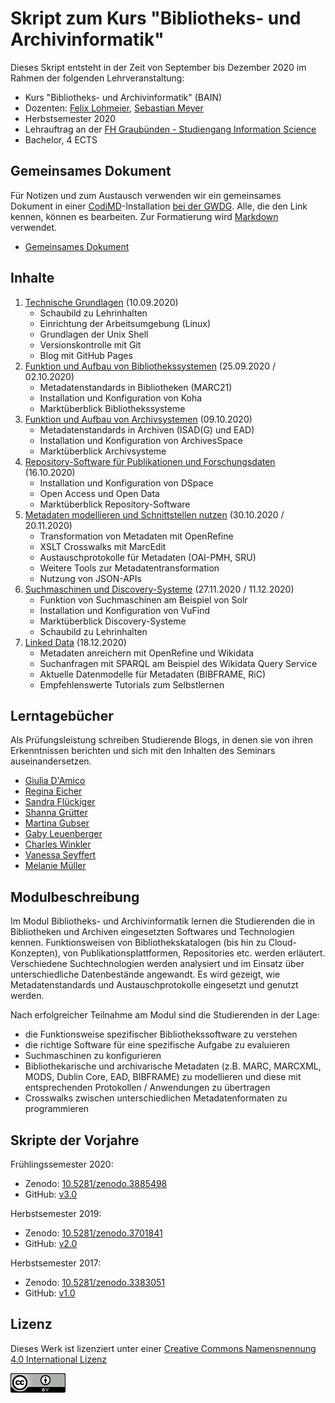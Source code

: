 # Skript zum Kurs "Bibliotheks- und Archivinformatik"

Dieses Skript entsteht in der Zeit von September bis Dezember 2020 im Rahmen der folgenden Lehrveranstaltung:

- Kurs "Bibliotheks- und Archivinformatik" (BAIN)
- Dozenten: [Felix Lohmeier](http://felixlohmeier.de), [Sebastian Meyer](https://twitter.com/_meyse_/)
- Herbstsemester 2020
- Lehrauftrag an der [FH Graubünden - Studiengang Information Science](https://www.fhgr.ch/studium/bachelorangebot/wirtschaft-und-dienstleistung/information-science/)
- Bachelor, 4 ECTS

## Gemeinsames Dokument

Für Notizen und zum Austausch verwenden wir ein gemeinsames Dokument in einer [CodiMD](https://github.com/codimd/server)-Installation [bei der GWDG](https://pad.gwdg.de/). Alle, die den Link kennen, können es bearbeiten. Zur Formatierung wird [Markdown](https://www.markdownguide.org/basic-syntax/) verwendet.

* [Gemeinsames Dokument](https://pad.gwdg.de/Tf-htntTR8COelT3Wgodzg?both)

## Inhalte

1. [Technische Grundlagen](01_technische-grundlagen.md) (10.09.2020)
   - Schaubild zu Lehrinhalten
   - Einrichtung der Arbeitsumgebung (Linux)
   - Grundlagen der Unix Shell
   - Versionskontrolle mit Git
   - Blog mit GitHub Pages
2. [Funktion und Aufbau von Bibliothekssystemen](02_funktion-und-aufbau-von-bibliothekssystemen.md) (25.09.2020 / 02.10.2020)
   - Metadatenstandards in Bibliotheken (MARC21)
   - Installation und Konfiguration von Koha
   - Marktüberblick Bibliothekssysteme
3. [Funktion und Aufbau von Archivsystemen](03_funktion-und-aufbau-von-archivsystemen.md) (09.10.2020)
   - Metadatenstandards in Archiven (ISAD(G) und EAD)
   - Installation und Konfiguration von ArchivesSpace
   - Marktüberblick Archivsysteme
4. [Repository-Software für Publikationen und Forschungsdaten](04_repository-software-fuer-publikationen-und-forschungsdaten.md) (16.10.2020)
   - Installation und Konfiguration von DSpace
   - Open Access und Open Data
   - Marktüberblick Repository-Software
5. [Metadaten modellieren und Schnittstellen nutzen](05_metadaten-modellieren-und-schnittstellen-nutzen.md) (30.10.2020 / 20.11.2020)
   - Transformation von Metadaten mit OpenRefine
   - XSLT Crosswalks mit MarcEdit
   - Austauschprotokolle für Metadaten (OAI-PMH, SRU)
   - Weitere Tools zur Metadatentransformation
   - Nutzung von JSON-APIs
6. [Suchmaschinen und Discovery-Systeme](06_suchmaschinen-und-discovery-systeme.md) (27.11.2020 / 11.12.2020)
   - Funktion von Suchmaschinen am Beispiel von Solr
   - Installation und Konfiguration von VuFind
   - Marktüberblick Discovery-Systeme
   - Schaubild zu Lehrinhalten
7. [Linked Data](07_linked-data.md) (18.12.2020)
   - Metadaten anreichern mit OpenRefine und Wikidata
   - Suchanfragen mit SPARQL am Beispiel des Wikidata Query Service
   - Aktuelle Datenmodelle für Metadaten (BIBFRAME, RiC)
   - Empfehlenswerte Tutorials zum Selbstlernen

## Lerntagebücher

Als Prüfungsleistung schreiben Studierende Blogs, in denen sie von ihren Erkenntnissen berichten und sich mit den Inhalten des Seminars auseinandersetzen.

* [Giulia D'Amico](https://damicogiulia.github.io/BAIN-Blog/)
* [Regina Eicher](https://gins-ctrl.github.io/Lerntagebuch_HS20/)
* [Sandra Flückiger](https://fluecksandra.github.io)
* [Shanna Grütter](https://shannarachel.github.io/storys)
* [Martina Gubser](https://tinablabla.github.io/bainotes/)
* [Gaby Leuenberger](https://regrebneuel.github.io/bain-log/)
* [Charles Winkler](https://charleswinkler.github.io)
* [Vanessa Seyffert](https://vseyffert.github.io/bainseyffert/)
* [Melanie Müller](https://rumolin.github.io/lerntagebuch-bain/)

## Modulbeschreibung

Im Modul Bibliotheks- und Archivinformatik lernen die Studierenden die in Bibliotheken und Archiven eingesetzten Softwares und Technologien kennen. Funktionsweisen von Bibliothekskatalogen (bis hin zu Cloud-Konzepten), von Publikationsplattformen, Repositories etc. werden erläutert. Verschiedene Suchtechnologien werden analysiert und im Einsatz über unterschiedliche Datenbestände angewandt. Es wird gezeigt, wie Metadatenstandards und Austauschprotokolle eingesetzt und genutzt werden.

Nach erfolgreicher Teilnahme am Modul sind die Studierenden in der Lage:

* die Funktionsweise spezifischer Bibliothekssoftware zu verstehen
* die richtige Software für eine spezifische Aufgabe zu evaluieren
* Suchmaschinen zu konfigurieren
* Bibliothekarische und archivarische Metadaten (z.B. MARC, MARCXML, MODS, Dublin Core, EAD, BIBFRAME) zu modellieren und diese mit entsprechenden Protokollen / Anwendungen zu übertragen
* Crosswalks zwischen unterschiedlichen Metadatenformaten zu programmieren

## Skripte der Vorjahre

Frühlingssemester 2020:

* Zenodo: [10.5281/zenodo.3885498](https://doi.org/10.5281/zenodo.3885498)
* GitHub: [v3.0](https://github.com/felixlohmeier/bibliotheks-und-archivinformatik/releases/tag/v3.0)

Herbstsemester 2019:

* Zenodo: [10.5281/zenodo.3701841](https://doi.org/10.5281/zenodo.3701841)
* GitHub: [v2.0](https://github.com/felixlohmeier/bibliotheks-und-archivinformatik/releases/tag/v2.0)

Herbstsemester 2017:

* Zenodo: [10.5281/zenodo.3383051](https://doi.org/10.5281/zenodo.3383051)
* GitHub: [v1.0](https://github.com/felixlohmeier/bibliotheks-und-archivinformatik/releases/tag/v1.0)

## Lizenz

Dieses Werk ist lizenziert unter einer [Creative Commons Namensnennung 4.0 International Lizenz](http://creativecommons.org/licenses/by/4.0/)

[![Creative Commons Lizenzvertrag](images/cc-by-88x31.png)](http://creativecommons.org/licenses/by/4.0/)
